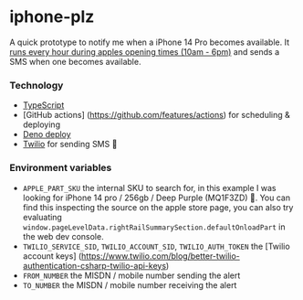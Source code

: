 # iphone-plz

A quick prototype to notify me when a iPhone 14 Pro becomes available. It [runs every hour during apples opening times (10am - 6pm)](/.github/workflows/schedule.yml) and sends a SMS when one becomes available.

### Technology
- [TypeScript](https://www.typescriptlang.org/)
- [GitHub actions] (https://github.com/features/actions) for scheduling & deploying
- [Deno deploy](https://deno.com/deploy)
- [Twilio](https://www.twilio.com/docs/sms/send-messages) for sending SMS 💬

### Environment variables 
- `APPLE_PART_SKU` the internal SKU to search for, in this example I was looking for iPhone 14 pro / 256gb / Deep Purple (MQ1F3ZD) 💅. 
You can find this inspecting the source on the apple store page, you can also try evaluating `window.pageLevelData.rightRailSummarySection.defaultOnloadPart` in the web dev console.
- `TWILIO_SERVICE_SID`, `TWILIO_ACCOUNT_SID`, `TWILIO_AUTH_TOKEN` the [Twilio account keys] (https://www.twilio.com/blog/better-twilio-authentication-csharp-twilio-api-keys)
- `FROM_NUMBER` the MISDN / mobile number sending the alert
- `TO_NUMBER` the MISDN / mobile number receiving the alert 

